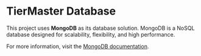 # TierMaster Database

This project uses **MongoDB** as its database solution. MongoDB is a NoSQL database designed for scalability, flexibility, and high performance.

For more information, visit the [MongoDB documentation](https://www.mongodb.com/docs/).